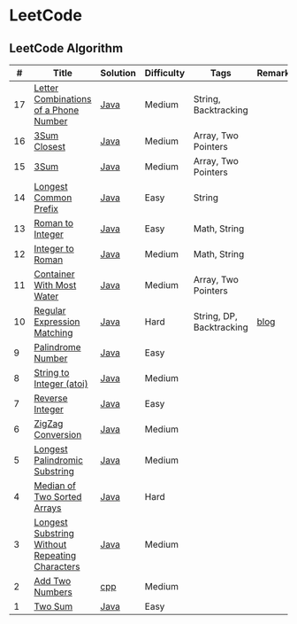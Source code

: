 LeetCode
===

## LeetCode Algorithm

| #   | Title                                                                                                                                       | Solution                                                                           | Difficulty | Tags                     | Remarks                                                                                                                                                                |
| --- | ------------------------------------------------------------------------------------------------------------------------------------------- | ---------------------------------------------------------------------------------- | ---------- | ------------------------ | ---------------------------------------------------------------------------------------------------------------------------------------------------------------------- |
| 17  | [Letter Combinations of a Phone Number](https://leetcode.com/problems/letter-combinations-of-a-phone-number/description/)                   | [Java](./algorithms/java/LetterCombinationsofaPhoneNumber/Solution.java)           | Medium     | String, Backtracking     |                                                                                                                                                                        |
| 16  | [3Sum Closest](https://leetcode.com/problems/3sum-closest/description/)                                                                     | [Java](./algorithms/java/3SumClosest/Solution.java)                                | Medium     | Array, Two Pointers      |                                                                                                                                                                        |
| 15  | [3Sum](https://leetcode.com/problems/3sum/description/)                                                                                     | [Java](./algorithms/java/3Sum/Solution.java)                                       | Medium     | Array, Two Pointers      |                                                                                                                                                                        |
| 14  | [Longest Common Prefix](https://leetcode.com/problems/longest-common-prefix/description/)                                                   | [Java](./algorithms/java/LongestCommonPrefix/Solution.java)                        | Easy       | String                   |                                                                                                                                                                        |
| 13  | [Roman to Integer](https://leetcode.com/problems/roman-to-integer/description/)                                                             | [Java](./algorithms/java/Roman2Integer/Solution.java)                              | Easy       | Math, String             |                                                                                                                                                                        |
| 12  | [Integer to Roman](https://leetcode.com/problems/integer-to-roman/description/)                                                             | [Java](./algorithms/java/Integert2Roman/Solution.java)                             | Medium     | Math, String             |                                                                                                                                                                        |
| 11  | [Container With Most Water](https://leetcode.com/problems/container-with-most-water/description/)                                           | [Java](./algorithms/java/ContainerWithMostWater/Solution.java)                     | Medium     | Array, Two Pointers      |                                                                                                                                                                        |
| 10  | [Regular Expression Matching](https://leetcode.com/problems/regular-expression-matching/description/)                                       | [Java](./algorithms/java/RegularExpressionMatching/Solution.java)                  | Hard       | String, DP, Backtracking | [blog](http://123.207.39.131/2018/06/08/%E5%89%91%E6%8C%87offer%E9%9D%A2%E8%AF%95%E9%A2%9819%EF%BC%9A%E6%AD%A3%E5%88%99%E8%A1%A8%E8%BE%BE%E5%BC%8F%E5%8C%B9%E9%85%8D/) |
| 9   | [Palindrome Number](https://leetcode.com/problems/palindrome-number/description/)                                                           | [Java](./algorithms/java/PalindromeNumber/Solution.java)                           | Easy       |                          |                                                                                                                                                                        |
| 8   | [String to Integer (atoi)](https://leetcode.com/problems/string-to-integer-atoi/description/)                                               | [Java](./algorithms/java/String2Integer/Solution.java)                             | Medium     |                          |                                                                                                                                                                        |
| 7   | [Reverse Integer](https://leetcode.com/problems/reverse-integer/description/)                                                               | [Java](./algorithms/java/ReverseInteger/Solution.java)                             | Easy       |                          |                                                                                                                                                                        |
| 6   | [ZigZag Conversion](https://leetcode.com/problems/zigzag-conversion/description/)                                                           | [Java](./algorithms/java/ZigZagConversion/Solution.java)                           | Medium     |                          |                                                                                                                                                                        |
| 5   | [Longest Palindromic Substring](https://leetcode.com/problems/longest-palindromic-substring/description/)                                   | [Java](./algorithms/java/LongestPalindromicSubstring/Solution.java)                | Medium     |                          |                                                                                                                                                                        |
| 4   | [Median of Two Sorted Arrays](https://leetcode.com/problems/median-of-two-sorted-arrays/description/)                                       | [Java](./algorithms/java/MedianofTwoSortedArrays/Solution.java)                    | Hard       |                          |                                                                                                                                                                        |
| 3   | [Longest Substring Without Repeating Characters](https://leetcode.com/problems/longest-substring-without-repeating-characters/description/) | [Java](./algorithms/java/LongestSubstringWithoutRepeatingCharacters/Solution.java) | Medium     |                          |                                                                                                                                                                        |
| 2   | [Add Two Numbers](https://leetcode.com/problems/add-two-numbers/description/)                                                               | [cpp](./algorithms/cpp/AddTwoNumbers/addTwoNumbers.cpp)                            | Medium     |                          |                                                                                                                                                                        |
| 1   | [Two Sum](https://leetcode.com/problems/two-sum/description/)                                                                               | [Java](./algorithms/java/TwoSum/Solution.java)                                     | Easy       |                          |                                                                                                                                                                        |
